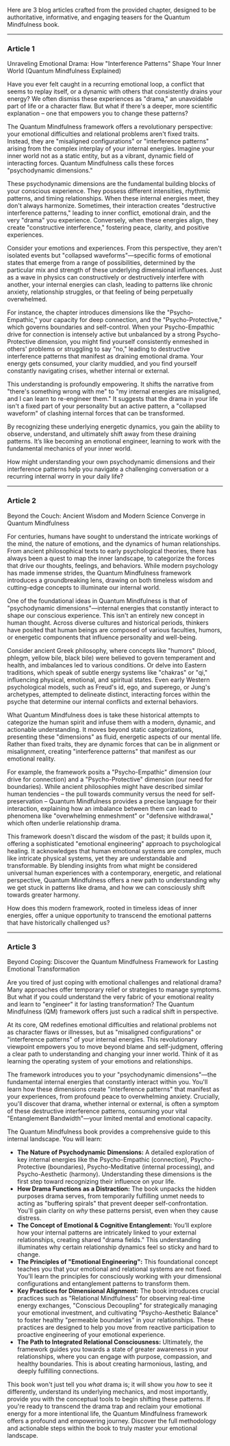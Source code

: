 Here are 3 blog articles crafted from the provided chapter, designed to be authoritative, informative, and engaging teasers for the Quantum Mindfulness book.

---

### Article 1

 Unraveling Emotional Drama: How "Interference Patterns" Shape Your Inner World (Quantum Mindfulness Explained)



Have you ever felt caught in a recurring emotional loop, a conflict that seems to replay itself, or a dynamic with others that consistently drains your energy? We often dismiss these experiences as "drama," an unavoidable part of life or a character flaw. But what if there's a deeper, more scientific explanation – one that empowers you to change these patterns?

The Quantum Mindfulness framework offers a revolutionary perspective: your emotional difficulties and relational problems aren't fixed traits. Instead, they are "misaligned configurations" or "interference patterns" arising from the complex interplay of your internal energies. Imagine your inner world not as a static entity, but as a vibrant, dynamic field of interacting forces. Quantum Mindfulness calls these forces "psychodynamic dimensions."

These psychodynamic dimensions are the fundamental building blocks of your conscious experience. They possess different intensities, rhythmic patterns, and timing relationships. When these internal energies meet, they don't always harmonize. Sometimes, their interaction creates "destructive interference patterns," leading to inner conflict, emotional drain, and the very "drama" you experience. Conversely, when these energies align, they create "constructive interference," fostering peace, clarity, and positive experiences.

Consider your emotions and experiences. From this perspective, they aren't isolated events but "collapsed waveforms"—specific forms of emotional states that emerge from a range of possibilities, determined by the particular mix and strength of these underlying dimensional influences. Just as a wave in physics can constructively or destructively interfere with another, your internal energies can clash, leading to patterns like chronic anxiety, relationship struggles, or that feeling of being perpetually overwhelmed.

For instance, the chapter introduces dimensions like the "Psycho-Empathic," your capacity for deep connection, and the "Psycho-Protective," which governs boundaries and self-control. When your Psycho-Empathic drive for connection is intensely active but unbalanced by a strong Psycho-Protective dimension, you might find yourself consistently enmeshed in others' problems or struggling to say "no," leading to destructive interference patterns that manifest as draining emotional drama. Your energy gets consumed, your clarity muddied, and you find yourself constantly navigating crises, whether internal or external.

This understanding is profoundly empowering. It shifts the narrative from "there's something wrong with me" to "my internal energies are misaligned, and I can learn to re-engineer them." It suggests that the drama in your life isn't a fixed part of your personality but an active pattern, a "collapsed waveform" of clashing internal forces that can be transformed.

By recognizing these underlying energetic dynamics, you gain the ability to observe, understand, and ultimately shift away from these draining patterns. It’s like becoming an emotional engineer, learning to work with the fundamental mechanics of your inner world.

How might understanding your own psychodynamic dimensions and their interference patterns help you navigate a challenging conversation or a recurring internal worry in your daily life?

---

### Article 2

 Beyond the Couch: Ancient Wisdom and Modern Science Converge in Quantum Mindfulness



For centuries, humans have sought to understand the intricate workings of the mind, the nature of emotions, and the dynamics of human relationships. From ancient philosophical texts to early psychological theories, there has always been a quest to map the inner landscape, to categorize the forces that drive our thoughts, feelings, and behaviors. While modern psychology has made immense strides, the Quantum Mindfulness framework introduces a groundbreaking lens, drawing on both timeless wisdom and cutting-edge concepts to illuminate our internal world.

One of the foundational ideas in Quantum Mindfulness is that of "psychodynamic dimensions"—internal energies that constantly interact to shape our conscious experience. This isn't an entirely new concept in human thought. Across diverse cultures and historical periods, thinkers have posited that human beings are composed of various faculties, humors, or energetic components that influence personality and well-being.

Consider ancient Greek philosophy, where concepts like "humors" (blood, phlegm, yellow bile, black bile) were believed to govern temperament and health, and imbalances led to various conditions. Or delve into Eastern traditions, which speak of subtle energy systems like "chakras" or "qi," influencing physical, emotional, and spiritual states. Even early Western psychological models, such as Freud's id, ego, and superego, or Jung's archetypes, attempted to delineate distinct, interacting forces within the psyche that determine our internal conflicts and external behaviors.

What Quantum Mindfulness does is take these historical attempts to categorize the human spirit and infuse them with a modern, dynamic, and actionable understanding. It moves beyond static categorizations, presenting these "dimensions" as fluid, energetic aspects of our mental life. Rather than fixed traits, they are dynamic forces that can be in alignment or misalignment, creating "interference patterns" that manifest as our emotional reality.

For example, the framework posits a "Psycho-Empathic" dimension (our drive for connection) and a "Psycho-Protective" dimension (our need for boundaries). While ancient philosophies might have described similar human tendencies – the pull towards community versus the need for self-preservation – Quantum Mindfulness provides a precise language for their interaction, explaining how an imbalance between them can lead to phenomena like "overwhelming enmeshment" or "defensive withdrawal," which often underlie relationship drama.

This framework doesn't discard the wisdom of the past; it builds upon it, offering a sophisticated "emotional engineering" approach to psychological healing. It acknowledges that human emotional systems are complex, much like intricate physical systems, yet they are understandable and transformable. By blending insights from what might be considered universal human experiences with a contemporary, energetic, and relational perspective, Quantum Mindfulness offers a new path to understanding why we get stuck in patterns like drama, and how we can consciously shift towards greater harmony.

How does this modern framework, rooted in timeless ideas of inner energies, offer a unique opportunity to transcend the emotional patterns that have historically challenged us?

---

### Article 3

 Beyond Coping: Discover the Quantum Mindfulness Framework for Lasting Emotional Transformation



Are you tired of just coping with emotional challenges and relational drama? Many approaches offer temporary relief or strategies to manage symptoms. But what if you could understand the very fabric of your emotional reality and learn to "engineer" it for lasting transformation? The Quantum Mindfulness (QM) framework offers just such a radical shift in perspective.

At its core, QM redefines emotional difficulties and relational problems not as character flaws or illnesses, but as "misaligned configurations" or "interference patterns" of your internal energies. This revolutionary viewpoint empowers you to move beyond blame and self-judgment, offering a clear path to understanding and changing your inner world. Think of it as learning the operating system of your emotions and relationships.

The framework introduces you to your "psychodynamic dimensions"—the fundamental internal energies that constantly interact within you. You'll learn how these dimensions create "interference patterns" that manifest as your experiences, from profound peace to overwhelming anxiety. Crucially, you'll discover that drama, whether internal or external, is often a symptom of these destructive interference patterns, consuming your vital "Entanglement Bandwidth"—your limited mental and emotional capacity.

The Quantum Mindfulness book provides a comprehensive guide to this internal landscape. You will learn:
*   **The Nature of Psychodynamic Dimensions:** A detailed exploration of key internal energies like the Psycho-Empathic (connection), Psycho-Protective (boundaries), Psycho-Meditative (internal processing), and Psycho-Aesthetic (harmony). Understanding these dimensions is the first step toward recognizing their influence on your life.
*   **How Drama Functions as a Distraction:** The book unpacks the hidden purposes drama serves, from temporarily fulfilling unmet needs to acting as "buffering spirals" that prevent deeper self-confrontation. You'll gain clarity on *why* these patterns persist, even when they cause distress.
*   **The Concept of Emotional & Cognitive Entanglement:** You’ll explore how your internal patterns are intricately linked to your external relationships, creating shared "drama fields." This understanding illuminates why certain relationship dynamics feel so sticky and hard to change.
*   **The Principles of "Emotional Engineering":** This foundational concept teaches you that your emotional and relational systems are not fixed. You’ll learn the principles for consciously working with your dimensional configurations and entanglement patterns to transform them.
*   **Key Practices for Dimensional Alignment:** The book introduces crucial practices such as "Relational Mindfulness" for observing real-time energy exchanges, "Conscious Decoupling" for strategically managing your emotional investment, and cultivating "Psycho-Aesthetic Balance" to foster healthy "permeable boundaries" in your relationships. These practices are designed to help you move from reactive participation to proactive engineering of your emotional experience.
*   **The Path to Integrated Relational Consciousness:** Ultimately, the framework guides you towards a state of greater awareness in your relationships, where you can engage with purpose, compassion, and healthy boundaries. This is about creating harmonious, lasting, and deeply fulfilling connections.

This book won't just tell you *what* drama is; it will show you *how* to see it differently, understand its underlying mechanics, and most importantly, provide you with the conceptual tools to begin shifting these patterns. If you're ready to transcend the drama trap and reclaim your emotional energy for a more intentional life, the Quantum Mindfulness framework offers a profound and empowering journey. Discover the full methodology and actionable steps within the book to truly master your emotional landscape.